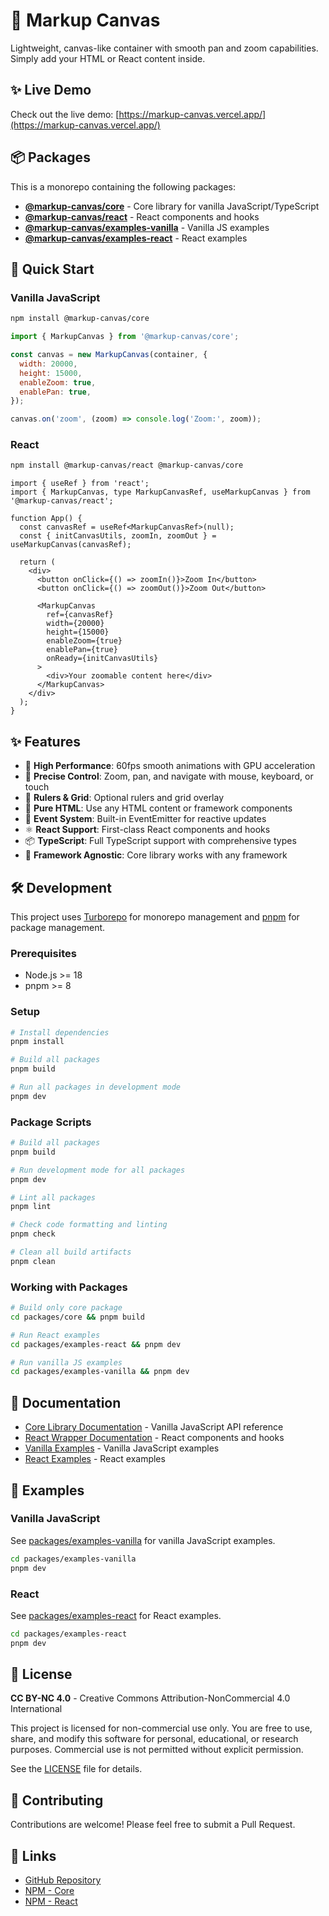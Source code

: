 # 🤿 Markup Canvas

Lightweight, canvas-like container with smooth pan and zoom capabilities. Simply add your HTML or React content inside.

## ✨ Live Demo

Check out the live demo: [https://markup-canvas.vercel.app/](https://markup-canvas.vercel.app/)

## 📦 Packages

This is a monorepo containing the following packages:

- **[@markup-canvas/core](./packages/core)** - Core library for vanilla JavaScript/TypeScript
- **[@markup-canvas/react](./packages/react)** - React components and hooks
- **[@markup-canvas/examples-vanilla](./packages/examples-vanilla)** - Vanilla JS examples
- **[@markup-canvas/examples-react](./packages/examples-react)** - React examples

## 🚀 Quick Start

### Vanilla JavaScript

```bash
npm install @markup-canvas/core
```

```javascript
import { MarkupCanvas } from '@markup-canvas/core';

const canvas = new MarkupCanvas(container, {
  width: 20000,
  height: 15000,
  enableZoom: true,
  enablePan: true,
});

canvas.on('zoom', (zoom) => console.log('Zoom:', zoom));
```

### React

```bash
npm install @markup-canvas/react @markup-canvas/core
```

```tsx
import { useRef } from 'react';
import { MarkupCanvas, type MarkupCanvasRef, useMarkupCanvas } from '@markup-canvas/react';

function App() {
  const canvasRef = useRef<MarkupCanvasRef>(null);
  const { initCanvasUtils, zoomIn, zoomOut } = useMarkupCanvas(canvasRef);

  return (
    <div>
      <button onClick={() => zoomIn()}>Zoom In</button>
      <button onClick={() => zoomOut()}>Zoom Out</button>
      
      <MarkupCanvas
        ref={canvasRef}
        width={20000}
        height={15000}
        enableZoom={true}
        enablePan={true}
        onReady={initCanvasUtils}
      >
        <div>Your zoomable content here</div>
      </MarkupCanvas>
    </div>
  );
}
```

## ✨ Features

- 🚀 **High Performance**: 60fps smooth animations with GPU acceleration
- 🎯 **Precise Control**: Zoom, pan, and navigate with mouse, keyboard, or touch
- 📏 **Rulers & Grid**: Optional rulers and grid overlay
- 🎨 **Pure HTML**: Use any HTML content or framework components
- 🔧 **Event System**: Built-in EventEmitter for reactive updates
- ⚛️ **React Support**: First-class React components and hooks
- 📦 **TypeScript**: Full TypeScript support with comprehensive types
- 🎪 **Framework Agnostic**: Core library works with any framework

## 🛠️ Development

This project uses [Turborepo](https://turbo.build/repo) for monorepo management and [pnpm](https://pnpm.io/) for package management.

### Prerequisites

- Node.js >= 18
- pnpm >= 8

### Setup

```bash
# Install dependencies
pnpm install

# Build all packages
pnpm build

# Run all packages in development mode
pnpm dev
```

### Package Scripts

```bash
# Build all packages
pnpm build

# Run development mode for all packages
pnpm dev

# Lint all packages
pnpm lint

# Check code formatting and linting
pnpm check

# Clean all build artifacts
pnpm clean
```

### Working with Packages

```bash
# Build only core package
cd packages/core && pnpm build

# Run React examples
cd packages/examples-react && pnpm dev

# Run vanilla JS examples
cd packages/examples-vanilla && pnpm dev
```

## 📖 Documentation

- [Core Library Documentation](./packages/core/README.md) - Vanilla JavaScript API reference
- [React Wrapper Documentation](./packages/react/README.md) - React components and hooks
- [Vanilla Examples](./packages/examples-vanilla/README.md) - Vanilla JavaScript examples
- [React Examples](./packages/examples-react/README.md) - React examples

## 🧪 Examples

### Vanilla JavaScript

See [packages/examples-vanilla](./packages/examples-vanilla) for vanilla JavaScript examples.

```bash
cd packages/examples-vanilla
pnpm dev
```

### React

See [packages/examples-react](./packages/examples-react) for React examples.

```bash
cd packages/examples-react
pnpm dev
```

## 📝 License

**CC BY-NC 4.0** - Creative Commons Attribution-NonCommercial 4.0 International

This project is licensed for non-commercial use only. You are free to use, share, and modify this software for personal, educational, or research purposes. Commercial use is not permitted without explicit permission.

See the [LICENSE](./LICENSE) file for details.

## 🤝 Contributing

Contributions are welcome! Please feel free to submit a Pull Request.

## 🔗 Links

- [GitHub Repository](https://github.com/fritzbenning/markup-canvas)
- [NPM - Core](https://www.npmjs.com/package/@markup-canvas/core)
- [NPM - React](https://www.npmjs.com/package/@markup-canvas/react)

